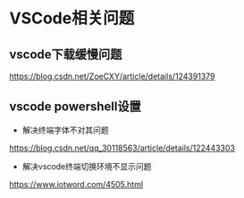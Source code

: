 # VSCode相关问题
## vscode下载缓慢问题
https://blog.csdn.net/ZoeCXY/article/details/124391379

## vscode powershell设置
- 解决终端字体不对其问题

https://blog.csdn.net/qq_30118563/article/details/122443303
- 解决vscode终端切换环境不显示问题

https://www.iotword.com/4505.html


